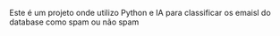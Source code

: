 Este é um projeto onde utilizo Python e IA para classificar os emaisl do database como spam ou não spam
